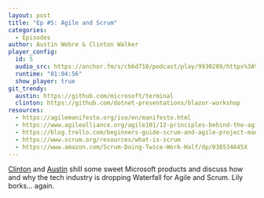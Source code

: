 ```yaml
---
layout: post
title: "Ep #5: Agile and Scrum"
categories:
  - Episodes
author: Austin Webre & Clinton Walker
player_config:
  id: 5
  audio_src: https://anchor.fm/s/cb6d710/podcast/play/9930289/https%3A%2F%2Fd3ctxlq1ktw2nl.cloudfront.net%2Fstaging%2F2020-01-25%2F7ac66aff6ec57cc4fd212865a567082e.m4a
  runtime: "01:04:56"
  show_player: true
git_trendy:
  austin: https://github.com/microsoft/terminal
  clinton: https://github.com/dotnet-presentations/blazor-workshop
resources:
  - https://agilemanifesto.org/iso/en/manifesto.html
  - https://www.agilealliance.org/agile101/12-principles-behind-the-agile-manifesto/
  - https://blog.trello.com/beginners-guide-scrum-and-agile-project-management
  - https://www.scrum.org/resources/what-is-scrum
  - https://www.amazon.com/Scrum-Doing-Twice-Work-Half/dp/038534645X
---
```


[Clinton](https://twitter.com/clintonjwalker) and [Austin](https://twitter.com/austinwebre) shill some sweet Microsoft products and discuss how and why the tech industry is dropping Waterfall for Agile and Scrum. Lily borks... again.
